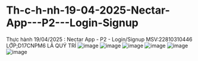 # Th-c-h-nh-19-04-2025-Nectar-App---P2---Login-Signup
Thực hành 19/04/2025 : Nectar App - P2 - Login/Signup
MSV:22810310446
LỚP;D17CNPM6
LÃ QUÝ TRÍ
![image](https://github.com/user-attachments/assets/42cd899e-d487-4528-8fb5-f18433b76eb2)
![image](https://github.com/user-attachments/assets/0b2850d7-2fd7-4009-aa17-1ba1ee8c14f1)
![image](https://github.com/user-attachments/assets/c4905823-2490-416b-9f58-6de14597f601)
![image](https://github.com/user-attachments/assets/d0dd98af-810c-4560-b232-1780c6ac6247)
![image](https://github.com/user-attachments/assets/339be235-40cb-48b4-8ab7-d2eac33d8ff0)
![image](https://github.com/user-attachments/assets/2e875850-0cde-4f4a-9f72-399a05aa408f)

